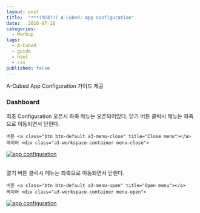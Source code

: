 ```yaml
---
layout: post
title:  "***(삭제??) A-Cubed: App Configuration"
date:   2016-07-18
categories:
  - Markup
tags:
  - A-Cubed
  - guide
  - html
  - css
published: false
---
```


A-Cubed App Configuration 가이드 제공

### Dashboard

최초 Configuration 오픈시 좌측 메뉴는 오픈되어있다.
닫기 버튼 클릭시 메뉴는 좌측으로 이동되면서 닫힌다.


```
버튼 <a class="btn btn-default a3-menu-close" title="Close menu"></a>
레이어 <div class="a3-workspace-container menu-close">
```

<a href="{{ site.url }}/images/works/20160718/image-1.jpg"><img src="{{ site.url }}/images/works/20160718/image-1.jpg" alt="app configuration"></a>
<br>
<br>


열기 버튼 클릭시 메뉴는 좌측으로 이동되면서 닫힌다.

```
버튼 <a class="btn btn-default a3-menu-open" title="Open menu"></a>
레이어 <div class="a3-workspace-container menu-open">
```

<a href="{{ site.url }}/images/works/20160718/image-2.jpg"><img src="{{ site.url }}/images/works/20160718/image-2.jpg" alt="app configuration"></a>
<br>
<br>